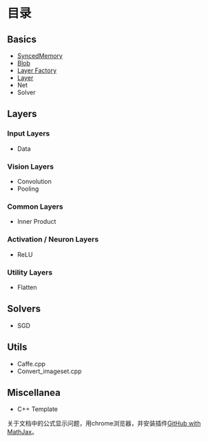 # 目录

## Basics

* [SyncedMemory](note/basics/syncedmem.md)
* [Blob](note/basics/blob.md)
* [Layer Factory](note/basics/layer_factory.md)
* [Layer](note/basics/layer.md)
* Net
* Solver

## Layers

### Input Layers

* Data

### Vision Layers

* Convolution
* Pooling

### Common Layers

* Inner Product

### Activation / Neuron Layers

* ReLU

### Utility Layers

* Flatten

## Solvers

* SGD

## Utils

* Caffe.cpp
* Convert_imageset.cpp

## Miscellanea

* C++ Template



关于文档中的公式显示问题，用chrome浏览器，并安装插件[GitHub with MathJax](https://chrome.google.com/webstore/detail/github-with-mathjax/ioemnmodlmafdkllaclgeombjnmnbima/related)。